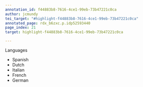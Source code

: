 ```yaml
---
annotation_id: f44883b8-7616-4ce1-99eb-73b47221c0ca
author: jcmundy
tei_target: "#highlight-f44883b8-7616-4ce1-99eb-73b47221c0ca"
annotated_page: rdx_b6zxc.p.idp52593440
page_index: 21
target: highlight-f44883b8-7616-4ce1-99eb-73b47221c0ca

---
```

Languages

* Spanish
* Dutch
* Italian
* French
* German